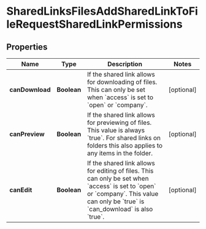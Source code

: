 

# SharedLinksFilesAddSharedLinkToFileRequestSharedLinkPermissions


## Properties

| Name | Type | Description | Notes |
|------------ | ------------- | ------------- | -------------|
|**canDownload** | **Boolean** | If the shared link allows for downloading of files. This can only be set when &#x60;access&#x60; is set to &#x60;open&#x60; or &#x60;company&#x60;. |  [optional] |
|**canPreview** | **Boolean** | If the shared link allows for previewing of files. This value is always &#x60;true&#x60;. For shared links on folders this also applies to any items in the folder. |  [optional] |
|**canEdit** | **Boolean** | If the shared link allows for editing of files. This can only be set when &#x60;access&#x60; is set to &#x60;open&#x60; or &#x60;company&#x60;. This value can only be &#x60;true&#x60; is &#x60;can_download&#x60; is also &#x60;true&#x60;. |  [optional] |



